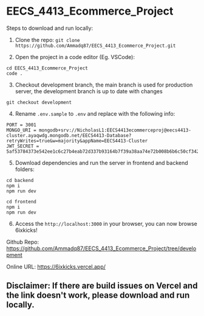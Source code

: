 # EECS_4413_Ecommerce_Project

Steps to download and run locally:
1. Clone the repo:
 ```git clone https://github.com/Ammadq87/EECS_4413_Ecommerce_Project.git```

 2. Open the project in a code editor (Eg. VSCode):
 ```
 cd EECS_4413_Ecommerce_Project
 code .
 ```
 3. Checkout development branch, the main branch is used for production server, the development branch is up to date with changes
 ```
 git checkout development
 ```
 4. Rename `.env.sample` to `.env` and replace with the following info:
 ```
PORT = 3001
MONGO_URI = mongodb+srv://NicholasL1:EECS4413ecommerceproj@eecs4413-cluster.ayaqwdg.mongodb.net/EECS4413-Database?retryWrites=true&w=majority&appName=EECS4413-Cluster
JWT_SECRET = 5af53784373e542ee1c6c27b4eab72d337b93164b7f39a38aa74e72b008b6b6c50cf34230fe2575ccd1be639bfbe9da0d24a119c32065cee484eb831a21a5c55
 ```
 5. Download dependencies and run the server in frontend and backend folders:
 ```
 cd backend
 npm i
 npm run dev

 cd frontend
 npm i 
 npm run dev
 ```
6. Access the `http://localhost:3000` in your browser, you can now browse 6ixkicks!

Github Repo: https://github.com/Ammadq87/EECS_4413_Ecommerce_Project/tree/development

Online URL: https://6ixkicks.vercel.app/

## Disclaimer: If there are build issues on Vercel and the link doesn't work, please download and run locally.
